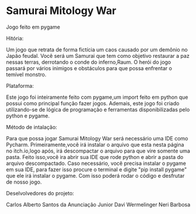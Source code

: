 # Samurai Mitology War
 Jogo feito em pygame

Hitória:

Um jogo que retrata de forma fictícia um caos causado por um demônio no Japão feudal. Você será um Samurai que tem como objetivo restaurar a paz nessas terras, derrotando o conde do inferno,Raum. O herói do jogo passará por vários inimigos e obstáculos para que possa enfrentar o temível monstro.

Plataforma:

Este jogo foi inteiramente feito com pygame,um import feito em python que possui como principal função fazer jogos. Ademais, este jogo foi criado utilizando-se de lógica de programação e ferramentas disponibilizadas pelo python e pygame.

Método de intalação:

Para que possa jogar Samurai Mitology War será necessário uma IDE como Pycharm. Primeiramente,você irá instalar o arquivo que esta nesta página no itch.io,logo após, irá descompactar o arquivo para que vire somente uma pasta. Feito isso,você ira abrir sua IDE que rode python e abrir a pasta do arquivo descompactado. Caso necessário, você precisa instalar o pygame em sua IDE, para fazer isso procure o terminal e digite "pip install pygame" que ele irá instalar o pygame. Com isso poderá rodar o código e desfrutar de nosso jogo.

Deselvolvedores do projeto:

Carlos Alberto Santos da Anunciação Junior
Davi Wermelinger Neri Barbosa